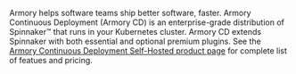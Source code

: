 Armory helps software teams ship better software, faster. Armory Continuous Deployment (Armory CD) is an enterprise-grade distribution of Spinnaker™ that runs in your Kubernetes cluster. Armory CD extends Spinnaker with both essential and optional premium plugins. See the [Armory Continuous Deployment Self-Hosted product page](https://www.armory.io/products/continuous-deployment-self-hosted/) for complete list of featues and pricing.